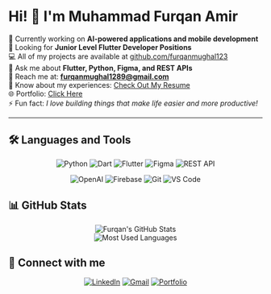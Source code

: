 # Hi! 👋 I'm Muhammad Furqan Amir  

🚀 Currently working on **AI-powered applications and mobile development**  
🔎 Looking for **Junior Level Flutter Developer Positions**  
💻 All of my projects are available at [github.com/furqanmughal123](https://github.com/furqanmughal123)  
💬 Ask me about **Flutter, Python, Figma, and REST APIs**  
📧 Reach me at: **furqanmughal1289@gmail.com**  
📄 Know about my experiences: [Check Out My Resume](https://drive.google.com/file/d/1fBgyfaZdIQNNg_8rKuzk1Q070U8GvbfB/view)  
🌐 Portfolio: [Click Here](https://furqanamir.netlify.app/)  
⚡ Fun fact: *I love building things that make life easier and more productive!*  

---

## 🛠️ Languages and Tools  
<div align="center"> 

![Python](https://img.shields.io/badge/Python-3776AB?style=for-the-badge&logo=python&logoColor=white)  ![Dart](https://img.shields.io/badge/Dart-0175C2?style=for-the-badge&logo=dart&logoColor=white)  ![Flutter](https://img.shields.io/badge/Flutter-02569B?style=for-the-badge&logo=flutter&logoColor=white)  ![Figma](https://img.shields.io/badge/Figma-F24E1E?style=for-the-badge&logo=figma&logoColor=white)  ![REST API](https://img.shields.io/badge/REST%20API-009688?style=for-the-badge&logo=swagger&logoColor=white)  

![OpenAI](https://img.shields.io/badge/OpenAI-412991?style=for-the-badge&logo=openai&logoColor=white)  ![Firebase](https://img.shields.io/badge/Firebase-FFCA28?style=for-the-badge&logo=firebase&logoColor=black)  ![Git](https://img.shields.io/badge/Git-F05033?style=for-the-badge&logo=git&logoColor=white)  ![VS Code](https://img.shields.io/badge/VS%20Code-0078d7?style=for-the-badge&logo=visual-studio-code&logoColor=white)  

</div>


## 📊 GitHub Stats  
<div align="center"> 

![Furqan's GitHub Stats](https://github-readme-stats.vercel.app/api?username=furqanmughal123&show_icons=true&theme=tokyonight)  
![Most Used Languages](https://github-readme-stats.vercel.app/api/top-langs/?username=furqanmughal123&layout=compact&theme=tokyonight)  

</div>


## 🤝 Connect with me  
<div align="center">

[![LinkedIn](https://img.shields.io/badge/LinkedIn-blue?style=for-the-badge&logo=linkedin)](https://www.linkedin.com/in/furqan-amir-583101310?utm_source=share&utm_campaign=share_via&utm_content=profile&utm_medium=android_app)  [![Gmail](https://img.shields.io/badge/Gmail-red?style=for-the-badge&logo=gmail&logoColor=white)](mailto:furqanmughal1289@gmail.com)  [![Portfolio](https://img.shields.io/badge/Portfolio-000000?style=for-the-badge&logo=vercel&logoColor=white)](https://furqanamir.netlify.app/)  

</div>
